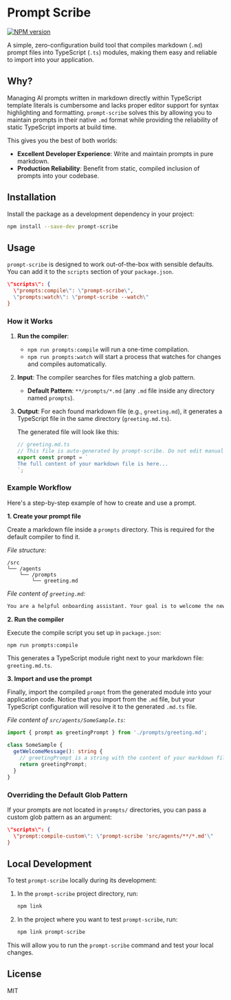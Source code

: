 # Prompt Scribe

[![NPM version](https://img.shields.io/npm/v/prompt-scribe.svg?style=flat)](https://www.npmjs.com/package/prompt-scribe)

A simple, zero-configuration build tool that compiles markdown (`.md`) prompt files into TypeScript (`.ts`) modules, making them easy and reliable to import into your application.

## Why?

Managing AI prompts written in markdown directly within TypeScript template literals is cumbersome and lacks proper editor support for syntax highlighting and formatting. `prompt-scribe` solves this by allowing you to maintain prompts in their native `.md` format while providing the reliability of static TypeScript imports at build time.

This gives you the best of both worlds:
-   **Excellent Developer Experience**: Write and maintain prompts in pure markdown.
-   **Production Reliability**: Benefit from static, compiled inclusion of prompts into your codebase.

## Installation

Install the package as a development dependency in your project:

```bash
npm install --save-dev prompt-scribe
```

## Usage

`prompt-scribe` is designed to work out-of-the-box with sensible defaults. You can add it to the `scripts` section of your `package.json`.

```json
\"scripts\": {
  \"prompts:compile\": \"prompt-scribe\",
  \"prompts:watch\": \"prompt-scribe --watch\"
}
```

### How it Works

1.  **Run the compiler**:
    -   `npm run prompts:compile` will run a one-time compilation.
    -   `npm run prompts:watch` will start a process that watches for changes and compiles automatically.

2.  **Input**: The compiler searches for files matching a glob pattern.
    -   **Default Pattern**: `**/prompts/*.md` (any `.md` file inside any directory named `prompts`).

3.  **Output**: For each found markdown file (e.g., `greeting.md`), it generates a TypeScript file in the same directory (`greeting.md.ts`).

    The generated file will look like this:

    ```typescript
    // greeting.md.ts
    // This file is auto-generated by prompt-scribe. Do not edit manually.
    export const prompt = `
    The full content of your markdown file is here...
    `;
    ```

### Example Workflow

Here's a step-by-step example of how to create and use a prompt.

**1. Create your prompt file**

Create a markdown file inside a `prompts` directory. This is required for the default compiler to find it.

*File structure:*
```
/src
└── /agents
    └── /prompts
        └── greeting.md
```

*File content of `greeting.md`:*
```markdown
You are a helpful onboarding assistant. Your goal is to welcome the new user.
```

**2. Run the compiler**

Execute the compile script you set up in `package.json`:
```bash
npm run prompts:compile
```
This generates a TypeScript module right next to your markdown file: `greeting.md.ts`.

**3. Import and use the prompt**

Finally, import the compiled `prompt` from the generated module into your application code. Notice that you import from the `.md` file, but your TypeScript configuration will resolve it to the generated `.md.ts` file.

*File content of `src/agents/SomeSample.ts`:*
```typescript
import { prompt as greetingPrompt } from './prompts/greeting.md';

class SomeSample {
  getWelcomeMessage(): string {
    // greetingPrompt is a string with the content of your markdown file.
    return greetingPrompt;
  }
}
```

### Overriding the Default Glob Pattern

If your prompts are not located in `prompts/` directories, you can pass a custom glob pattern as an argument:

```json
\"scripts\": {
  \"prompt:compile-custom\": \"prompt-scribe 'src/agents/**/*.md'\"
}
```

## Local Development

To test `prompt-scribe` locally during its development:

1.  In the `prompt-scribe` project directory, run:
    ```bash
    npm link
    ```
2.  In the project where you want to test `prompt-scribe`, run:
    ```bash
    npm link prompt-scribe
    ```
This will allow you to run the `prompt-scribe` command and test your local changes.

## License

MIT